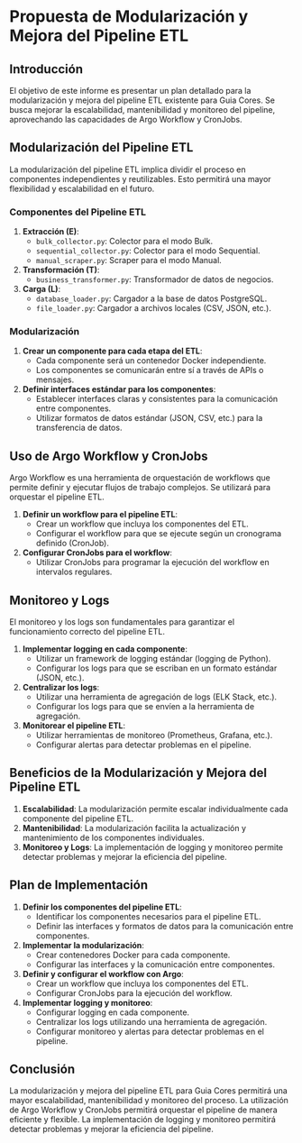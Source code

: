 # Propuesta de Modularización y Mejora del Pipeline ETL

## Introducción

El objetivo de este informe es presentar un plan detallado para la modularización y mejora del pipeline ETL existente para Guia Cores. Se busca mejorar la escalabilidad, mantenibilidad y monitoreo del pipeline, aprovechando las capacidades de Argo Workflow y CronJobs.

## Modularización del Pipeline ETL

La modularización del pipeline ETL implica dividir el proceso en componentes independientes y reutilizables. Esto permitirá una mayor flexibilidad y escalabilidad en el futuro.

### Componentes del Pipeline ETL

1.  **Extracción (E)**:
    *   `bulk_collector.py`: Colector para el modo Bulk.
    *   `sequential_collector.py`: Colector para el modo Sequential.
    *   `manual_scraper.py`: Scraper para el modo Manual.
2.  **Transformación (T)**:
    *   `business_transformer.py`: Transformador de datos de negocios.
3.  **Carga (L)**:
    *   `database_loader.py`: Cargador a la base de datos PostgreSQL.
    *   `file_loader.py`: Cargador a archivos locales (CSV, JSON, etc.).

### Modularización

1.  **Crear un componente para cada etapa del ETL**:
    *   Cada componente será un contenedor Docker independiente.
    *   Los componentes se comunicarán entre sí a través de APIs o mensajes.
2.  **Definir interfaces estándar para los componentes**:
    *   Establecer interfaces claras y consistentes para la comunicación entre componentes.
    *   Utilizar formatos de datos estándar (JSON, CSV, etc.) para la transferencia de datos.

## Uso de Argo Workflow y CronJobs

Argo Workflow es una herramienta de orquestación de workflows que permite definir y ejecutar flujos de trabajo complejos. Se utilizará para orquestar el pipeline ETL.

1.  **Definir un workflow para el pipeline ETL**:
    *   Crear un workflow que incluya los componentes del ETL.
    *   Configurar el workflow para que se ejecute según un cronograma definido (CronJob).
2.  **Configurar CronJobs para el workflow**:
    *   Utilizar CronJobs para programar la ejecución del workflow en intervalos regulares.

## Monitoreo y Logs

El monitoreo y los logs son fundamentales para garantizar el funcionamiento correcto del pipeline ETL.

1.  **Implementar logging en cada componente**:
    *   Utilizar un framework de logging estándar (logging de Python).
    *   Configurar los logs para que se escriban en un formato estándar (JSON, etc.).
2.  **Centralizar los logs**:
    *   Utilizar una herramienta de agregación de logs (ELK Stack, etc.).
    *   Configurar los logs para que se envíen a la herramienta de agregación.
3.  **Monitorear el pipeline ETL**:
    *   Utilizar herramientas de monitoreo (Prometheus, Grafana, etc.).
    *   Configurar alertas para detectar problemas en el pipeline.

## Beneficios de la Modularización y Mejora del Pipeline ETL

1.  **Escalabilidad**: La modularización permite escalar individualmente cada componente del pipeline ETL.
2.  **Mantenibilidad**: La modularización facilita la actualización y mantenimiento de los componentes individuales.
3.  **Monitoreo y Logs**: La implementación de logging y monitoreo permite detectar problemas y mejorar la eficiencia del pipeline.

## Plan de Implementación

1.  **Definir los componentes del pipeline ETL**:
    *   Identificar los componentes necesarios para el pipeline ETL.
    *   Definir las interfaces y formatos de datos para la comunicación entre componentes.
2.  **Implementar la modularización**:
    *   Crear contenedores Docker para cada componente.
    *   Configurar las interfaces y la comunicación entre componentes.
3.  **Definir y configurar el workflow con Argo**:
    *   Crear un workflow que incluya los componentes del ETL.
    *   Configurar CronJobs para la ejecución del workflow.
4.  **Implementar logging y monitoreo**:
    *   Configurar logging en cada componente.
    *   Centralizar los logs utilizando una herramienta de agregación.
    *   Configurar monitoreo y alertas para detectar problemas en el pipeline.

## Conclusión

La modularización y mejora del pipeline ETL para Guia Cores permitirá una mayor escalabilidad, mantenibilidad y monitoreo del proceso. La utilización de Argo Workflow y CronJobs permitirá orquestar el pipeline de manera eficiente y flexible. La implementación de logging y monitoreo permitirá detectar problemas y mejorar la eficiencia del pipeline.